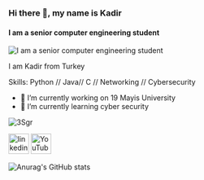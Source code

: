 ### Hi there 👋, my name is Kadir
#### I am a senior computer engineering student
![I am a senior computer engineering student](https://wp.technologyreview.com/wp-content/uploads/2023/05/IBM_lock_1200.png?w=1200)

I am Kadir from Turkey

Skills: Python // Java// C // Networking // Cybersecurity

- 🔭 I’m currently working on 19 Mayis University 
- 🌱 I’m currently learning cyber security


![3Sgr](https://github.com/KadirDokur/KadirDokur/assets/45979582/19266fe7-ed57-414f-9823-4a2e9f2c5530)


[<img src='https://cdn.jsdelivr.net/npm/simple-icons@3.0.1/icons/linkedin.svg' alt='linkedin' height='40'>](https://www.linkedin.com/in/kadir-dokur-8100b41b8//)
[<img src='https://cdn.jsdelivr.net/npm/simple-icons@3.0.1/icons/youtube.svg' alt='YouTube' height='40'>](https://www.youtube.com/@derletztetiger6860/featured)  


![Anurag's GitHub stats](https://github-readme-stats.vercel.app/api?username=kadirdokur&theme=dark&show_icons=true)
